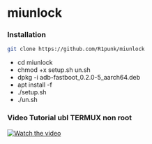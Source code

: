 # miunlock
### Installation
```bash
git clone https://github.com/R1punk/miunlock
```
- cd miunlock
- chmod +x setup.sh un.sh
- dpkg -i adb-fastboot_0.2.0-5_aarch64.deb
- apt install -f
- ./setup.sh
- ./un.sh
### Video Tutorial ubl TERMUX non root
[![Watch the video](https://i.ibb.co/FxHxBN1/download.jpg)](https://www.youtube.com/watch?v=zBNvIuL4X1Y)


